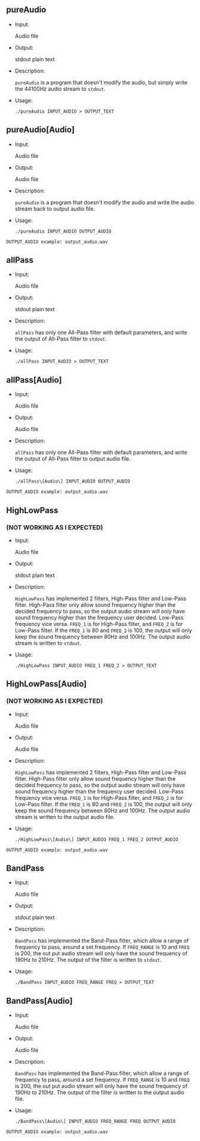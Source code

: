 ## pureAudio

* Input:

	Audio file

* Output:

	stdout plain text

* Description:

	`pureAudio` is a program that doesn't modify the audio, but simply write the 44100Hz audio stream to `stdout`.

* Usage:  

	`./pureAudio INPUT_AUDIO > OUTPUT_TEXT`

## pureAudio[Audio]

* Input:

	Audio file

* Output:

	Audio file

* Description:

	`pureAudio` is a program that doesn't modify the audio and write the audio stream back to output audio file.

* Usage:

	`./pureAudio INPUT_AUDIO OUTPUT_AUDIO`

```
OUTPUT_AUDIO example: output_audio.wav
```

## allPass

* Input:

	Audio file

* Output:

	stdout plain text

* Description:

	`allPass` has only one All-Pass filter with default parameters, and write the output of All-Pass filter to `stdout`.

* Usage:

	`./allPass INPUT_AUDIO > OUTPUT_TEXT`

## allPass[Audio]

* Input:

	Audio file

* Output:

	Audio file

* Description:

	`allPass` has only one All-Pass filter with default parameters, and write the output of All-Pass filter to output audio file.

* Usage:

	`./allPass\[Audio\] INPUT_AUDIO OUTPUT_AUDIO`

```
OUTPUT_AUDIO example: output_audio.wav
```

## HighLowPass  
### (NOT WORKING AS I EXPECTED)

* Input:

	Audio file

* Output:

	stdout plain text

* Description:

	`HighLowPass` has implemented 2 filters, High-Pass filter and Low-Pass filter. High-Pass filter only allow sound frequency higher than the decided frequency to pass, so the output audio stream will only have sound frequency higher than the frequency user decided. Low-Pass frequency vice versa. `FREQ_1` is for High-Pass filter, and `FREQ_2` is for Low-Pass filter. If the `FREQ_1` is 80 and `FREQ_2` is 100, the output will only keep the sound frequency between 80Hz and 100Hz. The output audio stream is written to `stdout`.

* Usage:

	`./HighLowPass INPUT_AUDIO FREQ_1 FREQ_2 > OUTPUT_TEXT`

## HighLowPass[Audio]  
### (NOT WORKING AS I EXPECTED)

* Input:

	Audio file

* Output:

	Audio file

* Description:

	`HighLowPass` has implemented 2 filters, High-Pass filter and Low-Pass filter. High-Pass filter only allow sound frequency higher than the decided frequency to pass, so the output audio stream will only have sound frequency higher than the frequency user decided. Low-Pass frequency vice versa. `FREQ_1` is for High-Pass filter, and `FREQ_2` is for Low-Pass filter. If the `FREQ_1` is 80 and `FREQ_2` is 100, the output will only keep the sound frequency between 80Hz and 100Hz. The output audio stream is written to the output audio file.

* Usage:

	`./HighLowPass\[Audio\] INPUT_AUDIO FREQ_1 FREQ_2 OUTPUT_AUDIO`

```
OUTPUT_AUDIO example: output_audio.wav
```

## BandPass

* Input:

	Audio file

* Output:

	stdout plain text

* Description:

	`BandPass` has implemented the Band-Pass filter, which allow a range of frequency to pass, around a set frequency. If `FREQ_RANGE` is 10 and `FREQ` is 200, the out put audio stream will only have the sound frequency of 190Hz to 210Hz. The output of the filter is written to `stdout`.

* Usage:

	`./BandPass INPUT_AUDIO FREQ_RANGE FREQ > OUTPUT_TEXT`

## BandPass[Audio]

* Input:

	Audio file

* Output:

	Audio file

* Description:

	`BandPass` has implemented the Band-Pass filter, which allow a range of frequency to pass, around a set frequency. If `FREQ_RANGE` is 10 and `FREQ` is 200, the out put audio stream will only have the sound frequency of 190Hz to 210Hz. The output of the filter is written to the output audio file.

* Usage:

	`./BandPass\[Audio\] INPUT_AUDIO FREQ_RANGE FREQ OUTPUT_AUDIO`

```
OUTPUT_AUDIO example: output_audio.wav
```
